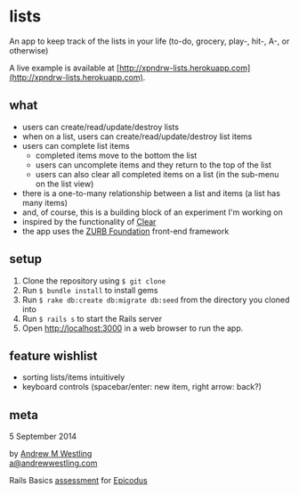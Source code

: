 # lists

An app to keep track of the lists in your life (to-do, grocery, play-, hit-, A-, or otherwise)

A live example is available at [http://xpndrw-lists.herokuapp.com](http://xpndrw-lists.herokuapp.com).

## what

* users can create/read/update/destroy lists
* when on a list, users can create/read/update/destroy list items
* users can complete list items
  * completed items move to the bottom the list
  * users can uncomplete items and they return to the top of the list
  * users can also clear all completed items on a list (in the sub-menu on the list view)
* there is a one-to-many relationship between a list and items (a list has many items)
* and, of course, this is a building block of an experiment I'm working on
* inspired by the functionality of [Clear](http://realmacsoftware.com/clear)
* the app uses the [ZURB Foundation](http://foundation.zurb.com) front-end framework

## setup

1. Clone the repository using `$ git clone`
1. Run `$ bundle install` to install gems
1. Run `$ rake db:create db:migrate db:seed` from the directory you cloned into
1. Run `$ rails s` to start the Rails server
1. Open [http://localhost:3000](http://localhost:3000/) in a web browser to run the app.

## feature wishlist

* sorting lists/items intuitively
* keyboard controls (spacebar/enter: new item, right arrow: back?)

## meta

5 September 2014

by [Andrew M Westling](http://andrewwestling.com)  
a@andrewwestling.com

Rails Basics [assessment](http://www.learnhowtoprogram.com/lessons/rails-basics-assessment) for [Epicodus](http://epicodus.com)
